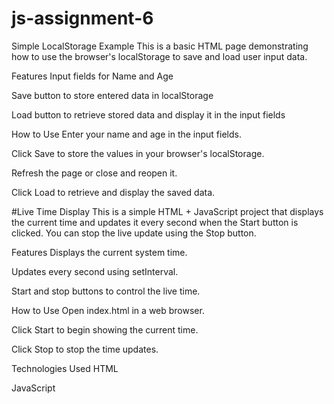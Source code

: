 # js-assignment-6
Simple LocalStorage Example
This is a basic HTML page demonstrating how to use the browser's localStorage to save and load user input data.

Features
Input fields for Name and Age

Save button to store entered data in localStorage

Load button to retrieve stored data and display it in the input fields

How to Use
Enter your name and age in the input fields.

Click Save to store the values in your browser's localStorage.

Refresh the page or close and reopen it.

Click Load to retrieve and display the saved data.



#Live Time Display
This is a simple HTML + JavaScript project that displays the current time and updates it every second when the Start button is clicked. You can stop the live update using the Stop button.

Features
Displays the current system time.

Updates every second using setInterval.

Start and stop buttons to control the live time.

How to Use
Open index.html in a web browser.

Click Start to begin showing the current time.

Click Stop to stop the time updates.

Technologies Used
HTML

JavaScript 
